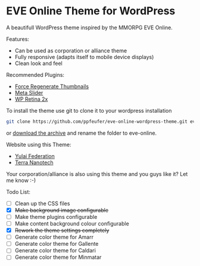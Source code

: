# EVE Online Theme for WordPress

A beautifull WordPress theme inspired by the MMORPG EVE Online.

Features:
* Can be used as corporation or alliance theme
* Fully responsive (adapts itself to mobile device displays)
* Clean look and feel

Recommended Plugins:
* [Force Regenerate Thumbnails](https://wordpress.org/plugins/force-regenerate-thumbnails/)
* [Meta Slider](https://wordpress.org/plugins/ml-slider/)
* [WP Retina 2x](https://wordpress.org/plugins/wp-retina-2x/)

To install the theme use git to clone it to your wordpress installation
```bash
git clone https://github.com/ppfeufer/eve-online-wordpress-theme.git eve-online
```
or [download the archive](https://github.com/ppfeufer/eve-online-wordpress-theme/archive/master.zip) and rename the folder to eve-online.

Website using this Theme:
* [Yulai Federation](http://yulaifederation.net/)
* [Terra Nanotech](http://terra-nanotech.de/)

Your corporation/alliance is also using this theme and you guys like it? Let me know :-)

Todo List:
- [ ] Clean up the CSS files
- [x] ~~Make background image configurable~~
- [ ] Make theme plugins configurable
- [ ] Make content background colour configurable
- [x] ~~Rework the theme settings completely~~
- [ ] Generate color theme for Amarr
- [ ] Generate color theme for Gallente
- [ ] Generate color theme for Caldari
- [ ] Generate color theme for Minmatar